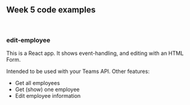 ## Week 5 code examples

<br>

### edit-employee

This is a React app. It shows event-handling, and editing with an HTML Form. 

Intended to be used with your Teams API. Other features:
* Get all employees 
* Get (show) one employee
* Edit employee information

<br>
